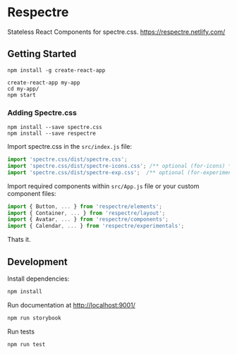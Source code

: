 # Respectre

Stateless React Components for spectre.css. https://respectre.netlify.com/

## Getting Started

```
npm install -g create-react-app

create-react-app my-app
cd my-app/
npm start
```

### Adding Spectre.css

```
npm install --save spectre.css
npm install --save respectre
```

Import spectre.css in the ```src/index.js``` file:

```js
import 'spectre.css/dist/spectre.css';
import 'spectre.css/dist/spectre-icons.css'; /** optional (for-icons) **/
import 'spectre.css/dist/spectre-exp.css';  /** optional (for-experimentals) **/
```

Import required components within ```src/App.js``` file or your custom component files:

```js
import { Button, ... } from 'respectre/elements';
import { Container, ... } from 'respectre/layout';
import { Avatar, ... } from 'respectre/components';
import { Calendar, ... } from 'respectre/experimentals';
```

Thats it.

## Development

Install dependencies:

```sh
npm install
```

Run documentation at [http://localhost:9001/](http://localhost:9001/)

```sh
npm run storybook
```

Run tests

```sh
npm run test
```